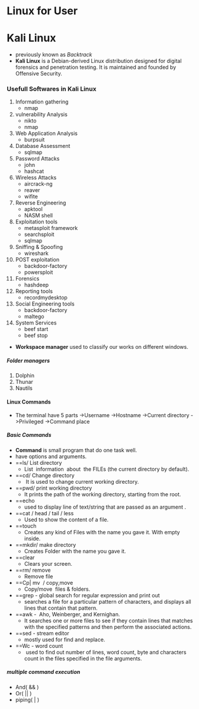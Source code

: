 # Linux for User
# Kali Linux
- previously known as *Backtrack*
- **Kali Linux** is a Debian-derived Linux distribution designed for digital forensics and penetration testing. It is maintained and founded by Offensive Security.
### Usefull Softwares in Kali Linux
1. Information gathering
    - nmap
2. vulnerability Analysis
    - nikto
    - nmap
3. Web Application Analysis
    - burpsuit
4. Database Assessment
    - sqlmap 
5. Password Attacks
    - john
    - hashcat
6. Wireless Attacks
    - aircrack-ng
    - reaver
    - wifite
7. Reverse Engineering
    - apktool
    - NASM shell
8. Exploitation tools
    - metasploit framework 
    - searchsploit
    - sqlmap
9. Sniffing & Spoofing
    - wireshark
10. POST exploitation
    - backdoor-factory
    - powersploit 
11. Forensics
    - hashdeep
12. Reporting tools
    - recordmydesktop
13. Social Engineering tools
    - backdoor-factory
    - maltego
14. System Services
    - beef start
    - beef stop
- **Workspace manager** used to classify our works on different windows.
##### Folder managers
1. Dolphin
2. Thunar
3. Nautils
#### Linux Commands
- The terminal have 5 parts
    ->Username
    ->Hostname
    ->Current directory
    ->Privileged
    ->Command place
##### Basic Commands
- **Command** is small program that do one task well.
- have options and arguments.
- ==ls/ List directory
    - List  information  about  the FILEs (the current directory by default).
- ==cd/ Change directory
    -  It is used to change current working directory.
- ==pwd/ print working directory
    - It prints the path of the working directory, starting from the root. 
- ==echo
    - used to display line of text/string that are passed as an argument .
- ==cat / head / tail / less
    - Used to show the content of a file.
- ==touch
    - Creates any kind of Files with the name you gave it. With empty inside.
- ==mkdir/ make directory
    - Creates Folder with the name you gave it.
- ==clear
    - Clears your screen.
- ==rm/ remove
    - Remove file
- ==Cp| mv  / copy,move
    - Copy/move  files & folders.
- ==grep - global search for regular expression and print out
    - searches a file for a particular pattern of characters, and displays all lines that contain that pattern.
- ==awk -  Aho, Weinberger, and Kernighan.
    - It searches one or more files to see if they contain lines that matches with the specified patterns and then perform the associated actions.
- ==sed - stream editor
    - mostly used for find and replace.
- ==Wc - word count
    -  used to find out number of lines, word count, byte and characters count in the files specified in the file arguments.
##### multiple command execution
- And( && )
- Or( || )
- piping( | )